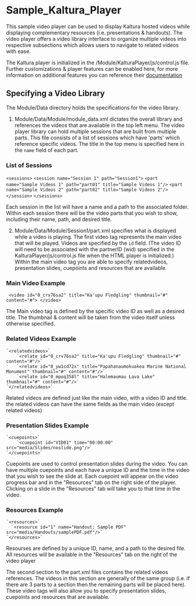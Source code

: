 # Sample_Kaltura_Player
This sample video player can be used to display Kaltura hosted videos while displaying complementary resources (i.e. presentations & handouts). The video player offers a video library interface to organize multiple videos into respective subsections which allows users to navigate to related videos with ease. 

The Kaltura player is initialized in the /Module/KalturaPlayer/js/control.js file. Further customizations & player features can be enabled here, for more information on additional features you can reference their [documentation](http://player.kaltura.com/docs/kwidget)

## Specifying a Video Library
The Module/Data directory holds the specifications for the video library. 

1. Module/Data/Module/module_data.xml dictates the overall library and references the videos that are available in the top left menu. The video player library can hold multiple sessions that are built from multiple parts. This file consists of a list of sessions which have 'parts' which reference specific videos. The title in the top menu is specified here in the `name` field of each part.


### List of Sessions
 `<sessions>`
  `<session name="Session 1" path="Session1">`
   `<part name="Sample Videos 1" path="part01" title="Sample Videos 1"/>`
   `<part name="Sample Videos 2" path="part02" title="Sample Videos 2"/>`
  `</session>`
 `</sessions>`

 Each session in the list will have a name and a path to the associated folder. Within each session there will be the video parts that you wish to show, including their name, path, and desired title. 

2. Module/Data/Module/Session1/part.xml specifies what is displayed while a video is playing. The first video tag represents the main video that will be played. Videos are specified by the `id` field. (The video ID will need to be associated with the partnerID (wid) specified in the KalturaPlayer/js/control.js file when the HTML player is initialized.) Within the main video tag you are able to specify relatedvideos, presentation slides, cuepoints and resources that are available. 

### Main Video Example
 ` <video id="0_crv76sa2" title="Ka'upu Fledgling" thumbnail="#" content="#">
  </video>`

  The Main video tag is defined by the specific video ID as well as a desired title. The thumbnail & content will be taken from the video itself unless otherwise specified. 

### Related Videos Example
    `<relatedvideos>`
        `<relate id="0_crv76sa2" title="Ka'upu Fledgling" thumbnail="#" content="#"/>`
        `<relate id="0_yw1cd72x" title="Papahanaumokuakea Marine National Monument" thumbnail="#" content="#"/>`
        `<relate id="0_mpoq358l" title="Halemaumau Lava Lake" thumbnail="#" content="#"/>`
    `</relatedvideos>`

Related videos are defined just like the main video, with a video ID and title. the related videos can have the same fields as the main video (except related videos)


### Presentation Slides Example
    `<cuepoints>`
        `<cuepoint id="VID01" time="00:00:00" src="media/Slides/noslide.png"/>`
    `</cuepoints>`

Cuepoints are used to control presentation slides during the video. You can have multiple cuepoints and each have a unique ID and the time in the video that you wish to see the slide at. Each cuepoint will appear on the video progress bar and in the "Resources" tab on the right side of the player. Clicking on a slide in the "Resources" tab will take you to that time in the video. 


### Resources Example
    `<resources>`
      `<resource id="1" name="Handout: Sample PDF" src="media/Handouts/samplePDF.pdf"/>`
    `</resources>`

Resourses are defined by a unique ID, name, and a path to the desired file. All resources will be available in the "Resources"  tab on the right of the video player

The second section to the part.xml files contains the related videos references. The videos in this section are generally of the same group (i.e. if there are 3 parts to a section then the remaining parts will be placed here). These video tags will also allow you to specify presentation slides, cuepoints and resources that are available. 

